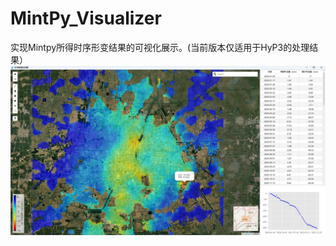 # MintPy_Visualizer
实现Mintpy所得时序形变结果的可视化展示。(当前版本仅适用于HyP3的处理结果）
![avatar](https://github.com/ZGHHGZ/MintPy_Visualizer/blob/main/p1.jpg)
